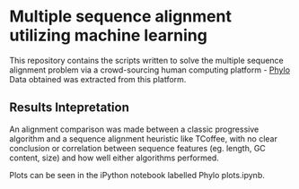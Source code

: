 # Multiple sequence alignment utilizing machine learning

This repository contains the scripts written to solve the multiple sequence alignment problem via a crowd-sourcing human computing platform - [Phylo](https://phylo.cs.mcgill.ca) 
Data obtained was extracted from this platform. 

## Results Intepretation

An alignment comparison was made between a classic progressive algorithm and a sequence alignment heuristic like TCoffee, with no clear 
conclusion or correlation between sequence features (eg. length, GC content, size) and how well either algorithms performed. 

Plots can be seen in the iPython notebook labelled Phylo plots.ipynb. 




